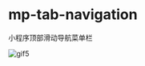 # mp-tab-navigation
小程序顶部滑动导航菜单栏

![gif5](https://user-images.githubusercontent.com/19658346/40582203-1a202ec8-61a1-11e8-9a99-3363c9a0db26.gif)
